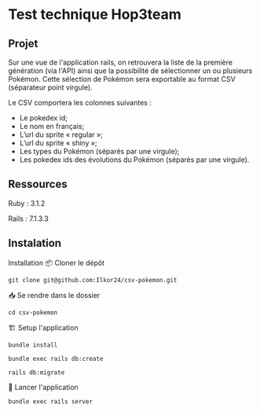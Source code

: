 # Test technique Hop3team

## Projet
Sur une vue de l'application rails, on retrouvera la liste de la première génération (via l'API) ainsi que la possibilité de sélectionner un ou plusieurs Pokémon.
Cette sélection de Pokémon sera exportable au format CSV (séparateur point virgule).

Le CSV comportera les colonnes suivantes :
- Le pokedex id;
- Le nom en français;
- L’url du sprite « regular »;
- L’url du sprite « shiny »;
- Les types du Pokémon (séparés par une virgule);
- Les pokedex ids des évolutions du Pokémon (séparés par une virgule).

## Ressources
Ruby : 3.1.2

Rails : 7.1.3.3

## Instalation 
Installation 📦 Cloner le dépôt

`git clone git@github.com:Ilkor24/csv-pokemon.git`

📥 Se rendre dans le dossier

`cd csv-pokemon`

🏗️ Setup l'application

`bundle install`

`bundle exec rails db:create`

`rails db:migrate`

🚀 Lancer l'application

`bundle exec rails server`
